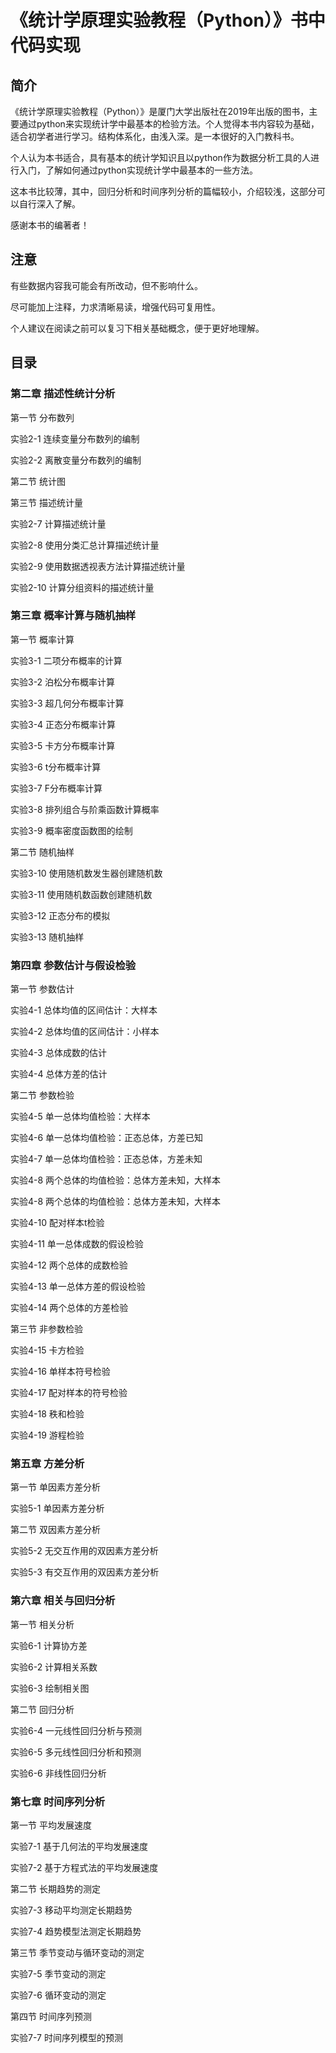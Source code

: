 # 《统计学原理实验教程（Python）》书中代码实现

## 简介

《统计学原理实验教程（Python）》是厦门大学出版社在2019年出版的图书，主要通过python来实现统计学中最基本的检验方法。个人觉得本书内容较为基础，适合初学者进行学习。结构体系化，由浅入深。是一本很好的入门教科书。

个人认为本书适合，具有基本的统计学知识且以python作为数据分析工具的人进行入门，了解如何通过python实现统计学中最基本的一些方法。

这本书比较薄，其中，回归分析和时间序列分析的篇幅较小，介绍较浅，这部分可以自行深入了解。

感谢本书的编著者！

## 注意

有些数据内容我可能会有所改动，但不影响什么。

尽可能加上注释，力求清晰易读，增强代码可复用性。

个人建议在阅读之前可以复习下相关基础概念，便于更好地理解。

## 目录
### 第二章 描述性统计分析

第一节 分布数列

实验2-1 连续变量分布数列的编制

实验2-2 离散变量分布数列的编制

第二节 统计图

第三节 描述统计量

实验2-7 计算描述统计量

实验2-8 使用分类汇总计算描述统计量

实验2-9 使用数据透视表方法计算描述统计量

实验2-10 计算分组资料的描述统计量

### 第三章 概率计算与随机抽样

第一节 概率计算

实验3-1 二项分布概率的计算

实验3-2 泊松分布概率计算

实验3-3 超几何分布概率计算

实验3-4 正态分布概率计算

实验3-5 卡方分布概率计算

实验3-6 t分布概率计算

实验3-7 F分布概率计算

实验3-8 排列组合与阶乘函数计算概率

实验3-9 概率密度函数图的绘制

第二节 随机抽样

实验3-10 使用随机数发生器创建随机数

实验3-11 使用随机数函数创建随机数

实验3-12 正态分布的模拟

实验3-13 随机抽样

### 第四章 参数估计与假设检验

第一节 参数估计

实验4-1 总体均值的区间估计：大样本

实验4-2 总体均值的区间估计：小样本

实验4-3 总体成数的估计

实验4-4 总体方差的估计

第二节 参数检验

实验4-5 单一总体均值检验：大样本

实验4-6 单一总体均值检验：正态总体，方差已知

实验4-7 单一总体均值检验：正态总体，方差未知

实验4-8 两个总体的均值检验：总体方差未知，大样本

实验4-8 两个总体的均值检验：总体方差未知，大样本

实验4-10 配对样本t检验

实验4-11 单一总体成数的假设检验

实验4-12 两个总体的成数检验

实验4-13 单一总体方差的假设检验

实验4-14 两个总体的方差检验

第三节 非参数检验

实验4-15 卡方检验

实验4-16 单样本符号检验

实验4-17 配对样本的符号检验

实验4-18 秩和检验

实验4-19 游程检验

### 第五章 方差分析

第一节 单因素方差分析

实验5-1 单因素方差分析

第二节 双因素方差分析

实验5-2 无交互作用的双因素方差分析

实验5-3 有交互作用的双因素方差分析

### 第六章 相关与回归分析

第一节 相关分析

实验6-1 计算协方差

实验6-2 计算相关系数

实验6-3 绘制相关图

第二节 回归分析

实验6-4 一元线性回归分析与预测

实验6-5 多元线性回归分析和预测

实验6-6 非线性回归分析

### 第七章 时间序列分析

第一节 平均发展速度

实验7-1 基于几何法的平均发展速度

实验7-2 基于方程式法的平均发展速度

第二节 长期趋势的测定

实验7-3 移动平均测定长期趋势

实验7-4 趋势模型法测定长期趋势

第三节 季节变动与循环变动的测定

实验7-5 季节变动的测定

实验7-6 循环变动的测定

第四节 时间序列预测

实验7-7 时间序列模型的预测
